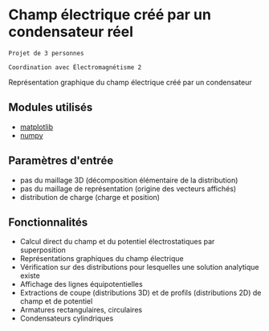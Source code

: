 # Champ électrique créé par un condensateur réel

	Projet de 3 personnes 

	Coordination avec Électromagnétisme 2

Représentation graphique du champ électrique créé par un condensateur

## Modules utilisés
- [matplotlib](https://matplotlib.org/)
- [numpy](https://numpy.org/)

## Paramètres d'entrée
- pas du maillage 3D (décomposition élémentaire de la distribution)
- pas du maillage de représentation (origine des vecteurs affichés)
- distribution de charge (charge et position)

## Fonctionnalités
- Calcul direct du champ et du potentiel électrostatiques par superposition
- Représentations graphiques du champ électrique
- Vérification sur des distributions pour lesquelles une solution analytique existe
- Affichage des lignes équipotentielles
- Extractions de coupe (distributions 3D) et de profils (distributions 2D) de champ et de potentiel
- Armatures rectangulaires, circulaires
- Condensateurs cylindriques
